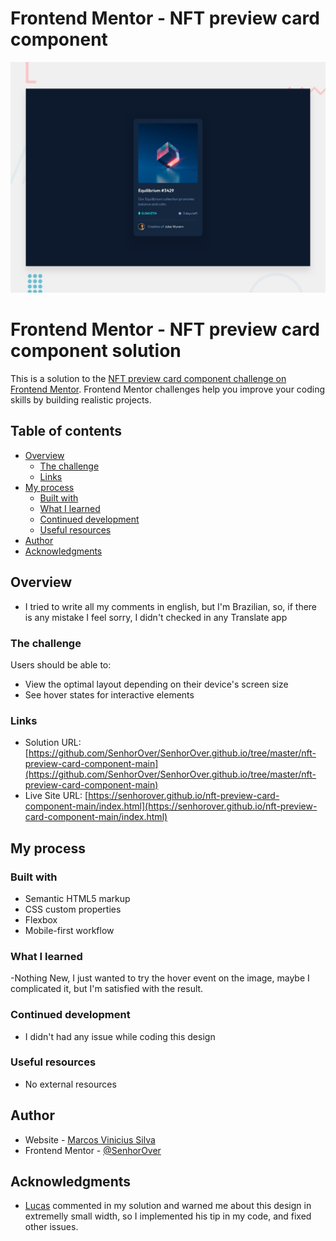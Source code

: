 # Frontend Mentor - NFT preview card component

![Design preview for the NFT preview card component coding challenge](./design/desktop-preview.jpg)

# Frontend Mentor - NFT preview card component solution

This is a solution to the [NFT preview card component challenge on Frontend Mentor](https://www.frontendmentor.io/challenges/nft-preview-card-component-SbdUL_w0U). Frontend Mentor challenges help you improve your coding skills by building realistic projects. 

## Table of contents

- [Overview](#overview)
  - [The challenge](#the-challenge)
  - [Links](#links)
- [My process](#my-process)
  - [Built with](#built-with)
  - [What I learned](#what-i-learned)
  - [Continued development](#continued-development)
  - [Useful resources](#useful-resources)
- [Author](#author)
- [Acknowledgments](#acknowledgments)

## Overview

- I tried to write all my comments in english, but I'm Brazilian, so, if there is any mistake I feel sorry, I didn't checked in any Translate app

### The challenge

Users should be able to:

- View the optimal layout depending on their device's screen size
- See hover states for interactive elements

### Links

- Solution URL: [https://github.com/SenhorOver/SenhorOver.github.io/tree/master/nft-preview-card-component-main](https://github.com/SenhorOver/SenhorOver.github.io/tree/master/nft-preview-card-component-main)
- Live Site URL: [https://senhorover.github.io/nft-preview-card-component-main/index.html](https://senhorover.github.io/nft-preview-card-component-main/index.html)

## My process

### Built with

- Semantic HTML5 markup
- CSS custom properties
- Flexbox
- Mobile-first workflow


### What I learned

-Nothing New, I just wanted to try the hover event on the image, maybe I complicated it, but I'm satisfied with the result.

### Continued development

- I didn't had any issue while coding this design

### Useful resources

- No external resources

## Author

- Website - [Marcos Vinicius Silva](https://github.com/SenhorOver)
- Frontend Mentor - [@SenhorOver](https://www.frontendmentor.io/profile/SenhorOver)

## Acknowledgments

- [Lucas](https://www.frontendmentor.io/profile/correlucas) commented in my solution and warned me about this design in extremelly small width, so I implemented his tip in my code, and fixed other issues.